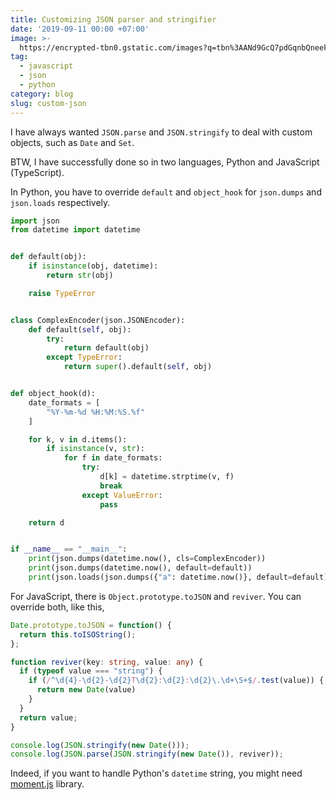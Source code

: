 ```yaml
---
title: Customizing JSON parser and stringifier
date: '2019-09-11 00:00 +07:00'
image: >-
  https://encrypted-tbn0.gstatic.com/images?q=tbn%3AANd9GcQ7pdGqnbQneek9mD0QbbdEFO1kjNHxeG2jRt42OoCY2a9HefQy
tag:
  - javascript
  - json
  - python
category: blog
slug: custom-json
---
```


I have always wanted `JSON.parse` and `JSON.stringify` to deal with custom objects, such as `Date` and `Set`.

BTW, I have successfully done so in two languages, Python and JavaScript (TypeScript).

<!-- excerpt_separator -->

In Python, you have to override `default` and `object_hook` for `json.dumps` and `json.loads` respectively.

```python
import json
from datetime import datetime


def default(obj):
    if isinstance(obj, datetime):
        return str(obj)

    raise TypeError


class ComplexEncoder(json.JSONEncoder):
    def default(self, obj):
        try:
            return default(obj)
        except TypeError:
            return super().default(self, obj)


def object_hook(d):
    date_formats = [
        "%Y-%m-%d %H:%M:%S.%f"
    ]

    for k, v in d.items():
        if isinstance(v, str):
            for f in date_formats:
                try:
                    d[k] = datetime.strptime(v, f)
                    break
                except ValueError:
                    pass

    return d


if __name__ == "__main__":
    print(json.dumps(datetime.now(), cls=ComplexEncoder))
    print(json.dumps(datetime.now(), default=default))
    print(json.loads(json.dumps({"a": datetime.now()}, default=default), object_hook=object_hook))
```

For JavaScript, there is `Object.prototype.toJSON` and `reviver`. You can override both, like this,

```typescript
Date.prototype.toJSON = function() {
  return this.toISOString();
};

function reviver(key: string, value: any) {
  if (typeof value === "string") {
    if (/^\d{4}-\d{2}-\d{2}T\d{2}:\d{2}:\d{2}\.\d+\S+$/.test(value)) {
      return new Date(value)
    }
  }
  return value;
}

console.log(JSON.stringify(new Date()));
console.log(JSON.parse(JSON.stringify(new Date()), reviver));
```

Indeed, if you want to handle Python's `datetime` string, you might need [moment.js](https://momentjs.com/) library.
